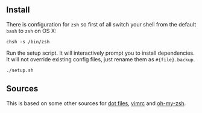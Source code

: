 ## Install

There is configuration for `zsh` so first of all switch your shell from the default `bash` to `zsh` on OS X:
```
chsh -s /bin/zsh
```

Run the setup script. It will interactively prompt you to install dependencies. It will not override existing config files, just rename them as `#{file}.backup`.
```
./setup.sh
```

## Sources
This is based on some other sources for [dot files](https://github.com/afallou/dotfiles), [vimrc](https://github.com/amix/vimrc) and [oh-my-zsh](https://www.youtube.com/watch?v=MSPu-lYF-A8).
